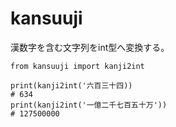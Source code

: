# kansuuji
漢数字を含む文字列をint型へ変換する。

```
from kansuuji import kanji2int

print(kanji2int('六百三十四))
# 634
print(kanji2int('一億二千七百五十万'))
# 127500000
```